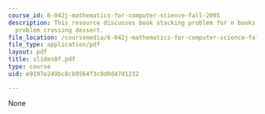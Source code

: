 ```yaml
---
course_id: 6-042j-mathematics-for-computer-science-fall-2005
description: This resource discusses book stacking problem for n books and a team
  problem crossing dessert.
file_location: /coursemedia/6-042j-mathematics-for-computer-science-fall-2005/e9197e249bc8cb9564f3c0d0d47d1232_slides8f.pdf
file_type: application/pdf
layout: pdf
title: slides8f.pdf
type: course
uid: e9197e249bc8cb9564f3c0d0d47d1232

---
```

None